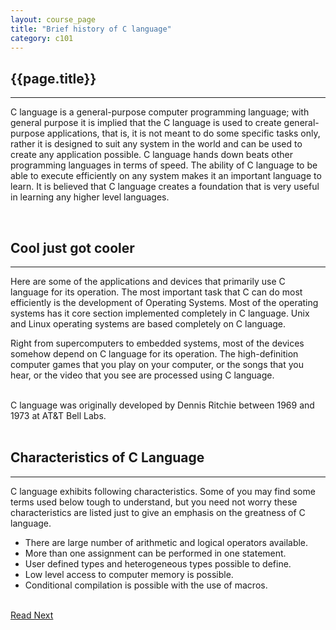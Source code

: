 ```yaml
---
layout: course_page
title: "Brief history of C language"
category: c101
---
```

<h2 id="what-is-c" class="clay">{{page.title}}</h2>
<hr class="large orange" />
<p>C language is a general-purpose computer programming language; with general purpose it is implied that the C language is used to create general-purpose applications, that is, it is not meant to do some specific tasks only, rather it is designed to suit any system in the world and can be used to create any application possible. C language hands down beats other programming languages in terms of speed. The ability of C language to be able to execute efficiently on any system makes it an important language to learn. It is believed that C language creates a foundation that is very useful in learning any higher level languages.</p>

<br/>
<h2 id="capabilities-of-c" class="clay">Cool just got cooler</h2>
<hr class="large orange" />
<p>Here are some of the applications and devices that primarily use C language for its operation. The most important task that C can do most efficiently is the development of <span class="bold italic">Operating Systems</span>. Most of the operating systems has it core section implemented completely in C language. Unix and Linux operating systems are based completely on C language.</p>
<p>Right from <span class="bold italic">supercomputers</span> to <span class="bold italic">embedded systems</span>, most of the devices somehow depend on C language for its operation. The high-definition <span class="bold italic">computer games</span> that you play on your computer, or the songs that you hear, or the video that you see are processed using C language.</p>

<br/>
<div class="arial bold italic text-center clay thought">C language was originally developed by <span class="orange">Dennis Ritchie</span> between 1969 and 1973 at AT&T Bell Labs.</div>

<br/>
<h2 id="characterisitcs-of-c" class="clay">Characteristics of C Language</h2>
<hr class="large orange" />
<p>C language exhibits following characteristics. Some of you may find some terms used below tough to understand, but you need not worry these characteristics are listed just to give an emphasis on the greatness of C language.</p>
<ul>
	<li>There are large number of arithmetic and logical operators available.</li>
	<li>More than one assignment can be performed in one statement.</li>
	<li>User defined types and heterogeneous types possible to define.</li>
	<li>Low level access to computer memory is possible.</li>
	<li>Conditional compilation is possible with the use of macros.</li>
</ul>

<br/>
<a class="btn btn-default" href="{% post_url /courses/c101/2014-01-28-c101-first-program %}">Read Next</a>